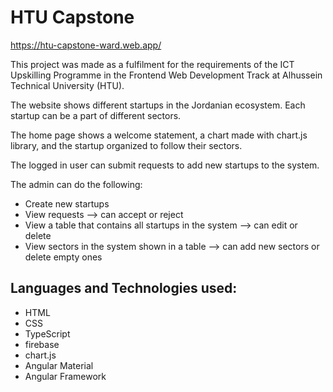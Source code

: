 # HTU Capstone
<p><a href="https://htu-capstone-ward.web.app/" target="_blanck">https://htu-capstone-ward.web.app/</a></p>

This project was made as a fulfilment for the requirements of the ICT Upskilling Programme in the Frontend Web Development Track at Alhussein Technical University (HTU).

The website shows different startups in the Jordanian ecosystem. Each startup can be a part of different sectors.

The home page shows a welcome statement, a chart made with chart.js library, and the startup organized to follow their sectors.

The logged in user can submit requests to add new startups to the system.

The admin can do the following:
- Create new startups
- View requests --> can accept or reject
- View a table that contains all startups in the system --> can edit or delete
- View sectors in the system shown in a table --> can add new sectors or delete empty ones

## Languages and Technologies used:
- HTML
- CSS
- TypeScript
- firebase
- chart.js
- Angular Material
- Angular Framework
